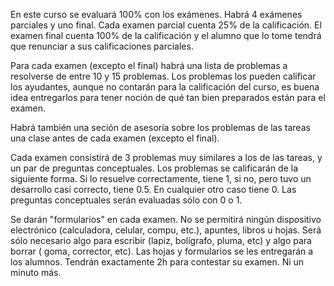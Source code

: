En este curso se evaluará 100% con los exámenes. Habrá 4 exámenes parciales y uno final. Cada examen parcial cuenta 25% de la calificación. El examen final cuenta 100% de la calificación y el alumno que lo tome tendrá que renunciar a sus calificaciones parciales. 

Para cada examen (excepto el final) habrá una lista de problemas a resolverse de entre 10 y 15 problemas. Los problemas los pueden calificar los ayudantes, aunque no contarán para la calificación del curso, es buena idea entregarlos para tener noción de qué tan bien preparados están para el examen. 

Habrá también una seción de asesoría sobre los problemas de las tareas una clase antes de cada examen (excepto el final). 

Cada examen consistirá de 3 problemas muy similares a los de las tareas, y un par de preguntas conceptuales. 
Los problemas se calificarán de la siguiente forma. Si lo resuelve correctamente, tiene 1, si no, pero tuvo un desarrollo casi correcto, tiene 0.5. En cualquier otro caso tiene 0. Las preguntas conceptuales serán evaluadas sólo con 0 o 1. 

Se darán "formularios" en cada examen. No se permitirá ningún dispositivo electrónico (calculadora, celular, compu, etc.), apuntes, libros u hojas. Será sólo necesario algo para escribir (lapiz, bolígrafo, pluma, etc) y algo para borrar ( goma, corrector, etc). Las hojas y formularios se les entregarán a los alumnos. 
Tendrán exactamente 2h para contestar su examen. Ni un minuto más. 
